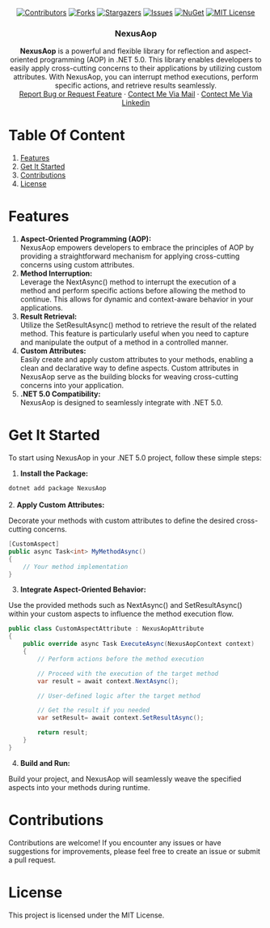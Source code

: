 <!-- PROJECT SHIELDS -->
<div align="center" style="text-align: center">

[![Contributors][contributors-shield]][contributors-url]
[![Forks][forks-shield]][forks-url]
[![Stargazers][stars-shield]][stars-url]
[![Issues][issues-shield]][issues-url]
[![NuGet][nuget-shield]][nuget-url]
[![MIT License][license-shield]][license-url]
</div>
<div align="center" style="text-align: center" >
<h3 align="center">NexusAop</h3>

  <p style="text-align: center">
<b>NexusAop</b> is a powerful and flexible library for reflection and aspect-oriented programming (AOP) in .NET 5.0. This library enables developers to easily apply cross-cutting concerns to their applications by utilizing custom attributes. With NexusAop, you can interrupt method executions, perform specific actions, and retrieve results seamlessly.

 <br />
    <a href="https://github.com/adessoTurkey-dotNET/NexusAop/issues">Report Bug or Request Feature</a>
    ·
    <a href="mailto:asli.yigit@adesso.com.tr?subject=NexusAop">Contect Me Via Mail</a>
    ·
    <a href="https://www.linkedin.com/in/asl%C4%B1-yi%C4%9Fit-b9b78911b/">Contect Me Via Linkedin</a>
  </p>
</div>
</div>

# Table Of Content
1. [Features](#features)
2. [Get It Started](#get-it-started)
3. [Contributions](#contributions)
4. [License](#license)
      
# Features
1. <b>Aspect-Oriented Programming (AOP):</b> <br />
NexusAop empowers developers to embrace the principles of AOP by providing a straightforward mechanism for applying cross-cutting concerns using custom attributes.
2. <b>Method Interruption:</b> <br />
Leverage the NextAsync() method to interrupt the execution of a method and perform specific actions before allowing the method to continue. This allows for dynamic and context-aware behavior in your applications.
3. <b>Result Retrieval:</b> <br />
Utilize the SetResultAsync() method to retrieve the result of the related method. This feature is particularly useful when you need to capture and manipulate the output of a method in a controlled manner. 
4. <b>Custom Attributes:</b> <br />
Easily create and apply custom attributes to your methods, enabling a clean and declarative way to define aspects. Custom attributes in NexusAop serve as the building blocks for weaving cross-cutting concerns into your application.
5. <b>.NET 5.0 Compatibility:</b> <br />
NexusAop is designed to seamlessly integrate with .NET 5.0.

# Get It Started 
To start using NexusAop in your .NET 5.0 project, follow these simple steps:

1. <b>Install the Package:</b><br />

` dotnet add package NexusAop `<br /><br />
2. <b>Apply Custom Attributes:</b><br />

Decorate your methods with custom attributes to define the desired cross-cutting concerns.
```csharp
[CustomAspect]
public async Task<int> MyMethodAsync()
{
    // Your method implementation
}
```
3. <b>Integrate Aspect-Oriented Behavior: </b><br />

Use the provided methods such as NextAsync() and SetResultAsync() within your custom aspects to influence the method execution flow.

```csharp
public class CustomAspectAttribute : NexusAopAttribute
{
    public override async Task ExecuteAsync(NexusAopContext context)
    {
        // Perform actions before the method execution

        // Proceed with the execution of the target method
        var result = await context.NextAsync();

        // User-defined logic after the target method

        // Get the result if you needed
        var setResult= await context.SetResultAsync();

        return result;
    }
}
```
4. <b>Build and Run: </b><br />

Build your project, and NexusAop will seamlessly weave the specified aspects into your methods during runtime.

# Contributions
Contributions are welcome! If you encounter any issues or have suggestions for improvements, please feel free to create an issue or submit a pull request.

# License
This project is licensed under the MIT License.

<!-- MARKDOWN LINKS & IMAGES -->
[contributors-shield]: https://img.shields.io/github/contributors/adessoTurkey-dotNET/NexusAop.svg?style=for-the-badge
[contributors-url]: https://github.com/adessoTurkey-dotNET/NexusAop/graphs/contributors
[forks-shield]: https://img.shields.io/github/forks/adessoTurkey-dotNET/NexusAop.svg?style=for-the-badge
[forks-url]: https://github.com/adessoTurkey-dotNET/NexusAop/network/members
[stars-shield]: https://img.shields.io/github/stars/adessoTurkey-dotNET/NexusAop.svg?style=for-the-badge
[stars-url]: https://github.com/adessoTurkey-dotNET/NexusAop/stargazers
[issues-shield]: https://img.shields.io/github/issues/adessoTurkey-dotNET/NexusAop.svg?style=for-the-badge
[issues-url]: https://github.com/adessoTurkey-dotNET/NexusAop/issues
[license-shield]: https://img.shields.io/github/license/adessoTurkey-dotNET/NexusAop.svg?style=for-the-badge
[license-url]: https://github.com/adessoTurkey-dotNET/NexusAop/blob/main/LICENSE
[.Net]: https://img.shields.io/badge/.NET-5C2D91?style=for-the-badge&logo=.net&logoColor=white
[.Net-shield]: https://img.shields.io/badge/.NET-5C2D91?
[nuget-shield]: https://img.shields.io/nuget/v/NexusAop?style=for-the-badge
[nuget-url]: https://www.nuget.org/packages/NexusAop
